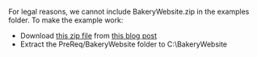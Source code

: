For legal reasons, we cannot include BakeryWebsite.zip in the examples folder. To make the example work:

* Download [this zip file](http://blogs.msdn.com/cfs-file.ashx/__key/communityserver-blogs-components-weblogfiles/00-00-00-63-74-metablogapi/3124.Demo_5F00_WindowServer2012R2_2D00_Preview_5F00_4677B514.zip) from [this blog post](http://blogs.msdn.com/b/powershell/archive/2013/07/29/powershell-sessions-slides-and-demos-from-teched-2013.aspx)
* Extract the PreReq/BakeryWebsite folder to C:\BakeryWebsite